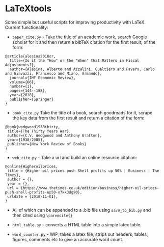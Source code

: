 # LaTeXtools

Some simple but useful scripts for improving productivity with LaTeX. Current functionality:

* `paper_cite.py` - Take the title of an academic work, search Google scholar for it and then return a bibTeX citation for the first result, of the form:
```
@article{alesina2018or,
  title={Is it the "How" or the "When" that Matters in Fiscal Adjustments?},
  author={Alesina, Alberto and Azzalini, Gualtiero and Favero, Carlo and Giavazzi, Francesco and Miano, Armando},
  journal={IMF Economic Review},
  volume={66},
  number={1},
  pages={144--188},
  year={2018},
  publisher={Springer}
}
```

* `book_cite.py` Take the title of a book, search goodreads for it, scrape the key data from the first result and return a citation of the form:
```
@book{wedgwood1938thirty,
 title={The Thirty Years War},
 author={C.V. Wedgwood and Anthony Grafton},
 year={1938/2005},
 publisher={New York Review of Books}
}
```

* `web_cite.py` - Take a url and build an online resource citation:
```
@online{Higheroilprices,
 title = {Higher oil prices push Shell profits up 50% | Business | The Times},
 author = {},
 year = {},
 url = {https://www.thetimes.co.uk/edition/business/higher-oil-prices-push-shell-profits-up50-x7kk3dg90},
 urldate = {2018-11-01},
}
```

* All of which can be appended to a .bib file using `save_to_bib.py` and then cited using `\parencite{}`

* `html_table.py` - converts a HTML table into a simple latex table.

* `word_counter.py` - WIP, takes a latex file, strips out headers, tables, figures, comments etc to give an accurate word count.
